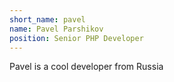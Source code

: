 ```yaml
---
short_name: pavel
name: Pavel Parshikov
position: Senior PHP Developer
---
```

Pavel is a cool developer from Russia
